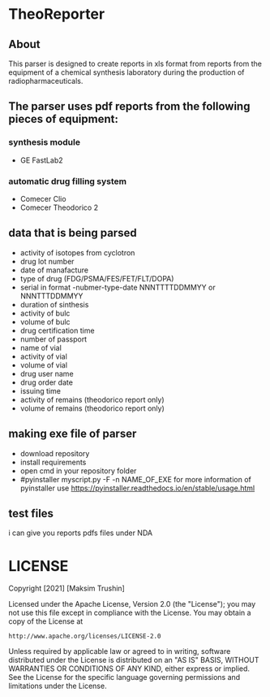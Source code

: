 # TheoReporter

## About
This parser is designed to create reports in xls format from reports from the equipment of a chemical synthesis laboratory during the production of radiopharmaceuticals.
## The parser uses pdf reports from the following pieces of equipment:
### synthesis module
* GE FastLab2 
### automatic drug filling system
* Comecer Clio
* Comecer Theodorico 2

## data that is being parsed
* activity of isotopes from cyclotron
* drug lot number
* date of manafacture
* type of drug (FDG/PSMA/FES/FET/FLT/DOPA)
* serial in format -nubmer-type-date NNNTTTTDDMMYY or NNNTTTDDMMYY
* duration of sinthesis
* activity of bulc
* volume of bulc
* drug certification time
* number of passport
* name of vial
* activity of vial
* volume of vial
* drug user name
* drug order date
* issuing time
* activity of remains (theodorico report only)
* volume of remains (theodorico report only)


## making exe file of parser
* download repository
* install requirements
* open cmd in your repository folder
* #pyinstaller myscript.py -F -n NAME_OF_EXE
for more information of pyinstaller use https://pyinstaller.readthedocs.io/en/stable/usage.html

## test files
i can give you reports pdfs files under NDA
# LICENSE
Copyright [2021] [Maksim Trushin]

Licensed under the Apache License, Version 2.0 (the "License");
you may not use this file except in compliance with the License.
You may obtain a copy of the License at

    http://www.apache.org/licenses/LICENSE-2.0

Unless required by applicable law or agreed to in writing, software
distributed under the License is distributed on an "AS IS" BASIS,
WITHOUT WARRANTIES OR CONDITIONS OF ANY KIND, either express or implied.
See the License for the specific language governing permissions and
limitations under the License.
